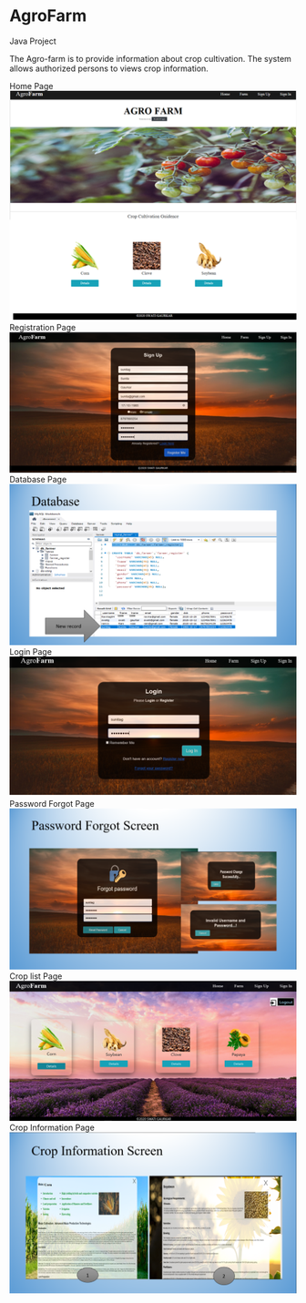 # AgroFarm
Java Project

<p>The Agro-farm is to provide information about crop cultivation. The system allows
authorized persons to views crop information.</p>

Home Page
<img src="Home_page.png">
Registration Page 
<img src="Registration_Page.png">
Database Page
<img src="Database_page.png">
Login Page 
<img src="Login_page.png">
Password Forgot Page 
<img src="pass_forgot_page.png">
Crop list Page 
<img src="crop_list_page.png">
Crop Information Page 
<img src="crop_info_page.png">

